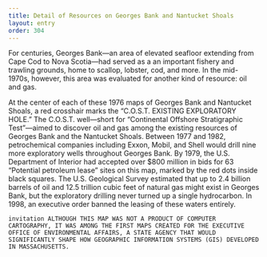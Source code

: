 ```yaml
---
title: Detail of Resources on Georges Bank and Nantucket Shoals
layout: entry
order: 304
---
```


For centuries, Georges Bank—an area of elevated seafloor extending from Cape Cod to Nova Scotia—had served as a an important fishery and trawling grounds, home to scallop, lobster, cod, and more. In the mid- 1970s, however, this area was evaluated for another kind of resource: oil and gas.

At the center of each of these 1976 maps of Georges Bank and Nantucket Shoals, a red crosshair marks the “C.O.S.T. EXISTING EXPLORATORY HOLE.” The C.O.S.T. well—short for “Continental Offshore Stratigraphic Test”—aimed to discover oil and gas among the existing resources of Georges Bank and the Nantucket Shoals. Between 1977 and 1982, petrochemical companies including Exxon, Mobil, and Shell would drill nine more exploratory wells throughout Georges Bank. By 1979, the U.S. Department of Interior had accepted over $800 million in bids for 63 “Potential petroleum lease” sites on this map, marked by the red dots inside black squares. The U.S. Geological Survey estimated that up to 2.4 billion barrels of oil and 12.5 trillion cubic feet of natural gas might exist in Georges Bank, but the exploratory drilling never turned up a single hydrocarbon. In 1998, an executive order banned the leasing of these waters entirely.

`
invitation
ALTHOUGH THIS MAP WAS NOT A PRODUCT OF COMPUTER CARTOGRAPHY, IT WAS AMONG THE FIRST MAPS CREATED FOR THE EXECUTIVE OFFICE OF ENVIRONMENTAL AFFAIRS, A STATE AGENCY THAT WOULD SIGNIFICANTLY SHAPE HOW GEOGRAPHIC INFORMATION SYSTEMS (GIS) DEVELOPED IN MASSACHUSETTS.
`